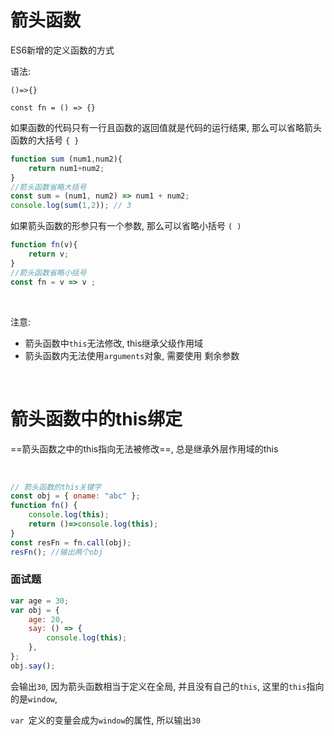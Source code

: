 # 箭头函数

ES6新增的定义函数的方式

语法: 

`()=>{}`

`const fn = () => {}`

如果函数的代码只有一行且函数的返回值就是代码的运行结果, 那么可以省略箭头函数的大括号 `{ }`

```js
function sum (num1,num2){
	return num1+num2;
}
//箭头函数省略大括号
const sum = (num1, num2) => num1 + num2;
console.log(sum(1,2)); // 3
```

如果箭头函数的形参只有一个参数, 那么可以省略小括号 `( )`

```js
function fn(v){
	return v;
}
//箭头函数省略小括号
const fn = v => v ;
```

‍

注意: 

* 箭头函数中`this`无法修改, this继承父级作用域
* 箭头函数内无法使用`arguments`对象, 需要使用 剩余参数

‍

# 箭头函数中的this绑定

==箭头函数之中的this指向无法被修改==, 总是继承外层作用域的this

‍

```js
// 箭头函数的this关键字
const obj = { oname: "abc" };
function fn() {
    console.log(this);
    return ()=>console.log(this);
}
const resFn = fn.call(obj);
resFn(); //输出两个obj
```

### 面试题

```js
var age = 30;
var obj = {
    age: 20,
    say: () => {
        console.log(this);
    },
};
obj.say();
```

会输出`30`, 因为箭头函数相当于定义在全局, 并且没有自己的`this`, 这里的`this`指向的是`window`,

`var ​`定义的变量会成为`window`的属性, 所以输出`30`

‍
